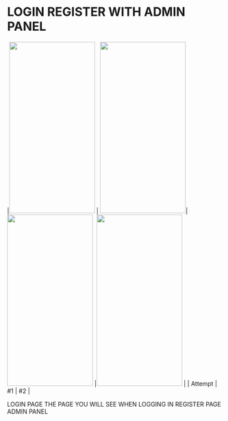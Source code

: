 # LOGIN REGISTER WITH ADMIN PANEL 
|<img src="https://user-images.githubusercontent.com/118901793/211683425-274b88ab-8d20-4a49-8852-897704e3d68f.jpg" width="200" height="400" /> | <img src="https://user-images.githubusercontent.com/118901793/211683822-3ac7460c-c815-4093-9e6a-2a055e8dd0c0.jpg" width="200" height="400" />| <img src="https://user-images.githubusercontent.com/118901793/211683968-8afc5f32-57c1-4f3c-88c7-513727fb5be0.jpg" width="200" height="400" /> |<img src="https://user-images.githubusercontent.com/118901793/211683964-3f037683-45e1-43ac-93b5-21c7212a2f51.jpg" width="200" height="400" /> |
| Attempt | #1    | #2    |


LOGIN PAGE                        THE PAGE YOU WILL SEE WHEN LOGGING IN       REGISTER PAGE      ADMIN PANEL         
